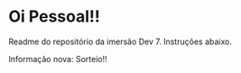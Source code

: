 # Oi Pessoal!!

Readme do repositório da imersão Dev 7.
Instruções abaixo.


Informação nova:
Sorteio!!
